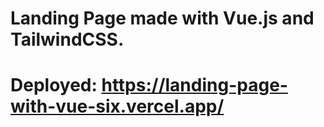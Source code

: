 # Landing Page made with Vue.js and TailwindCSS.

# Deployed: https://landing-page-with-vue-six.vercel.app/
